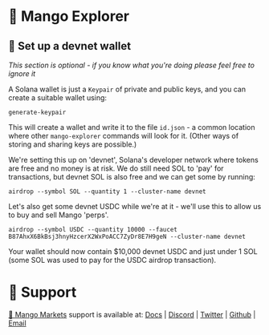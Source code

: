 # 🥭 Mango Explorer

## 👛 Set up a devnet wallet

_This section is optional - if you know what you're doing please feel free to ignore it_

A Solana wallet is just a `Keypair` of private and public keys, and you can create a suitable wallet using:
```
generate-keypair
```

This will create a wallet and write it to the file `id.json` - a common location where other `mango-explorer` commands will look for it. (Other ways of storing and sharing keys are possible.)

We're setting this up on 'devnet', Solana's developer network where tokens are free and no money is at risk. We do still need SOL to 'pay' for transactions, but devnet SOL is also free and we can get some by running:
```
airdrop --symbol SOL --quantity 1 --cluster-name devnet
```

Let's also get some devnet USDC while we're at it - we'll use this to allow us to buy and sell Mango 'perps'.
```
airdrop --symbol USDC --quantity 10000 --faucet B87AhxX6BkBsj3hnyHzcerX2WxPoACC7ZyDr8E7H9geN --cluster-name devnet
```

Your wallet should now contain $10,000 devnet USDC and just under 1 SOL (some SOL was used to pay for the USDC airdrop transaction).


# 🦮 Support

[🥭 Mango Markets](https://mango.markets/) support is available at: [Docs](https://docs.mango.markets/) | [Discord](https://discord.gg/67jySBhxrg) | [Twitter](https://twitter.com/mangomarkets) | [Github](https://github.com/blockworks-foundation) | [Email](mailto:hello@blockworks.foundation)